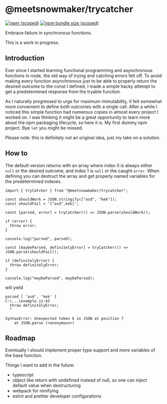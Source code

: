 # @meetsnowmaker/trycatcher

[![npm (scoped)](https://img.shields.io/npm/v/@meetsnowmaker/trycatcher)](https://github.com/MeetSnowmaker/trycatcher)
[![npm bundle size (scoped)](https://img.shields.io/bundlephobia/min/@meetsnowmaker/trycatcher)](https://github.com/MeetSnowmaker/trycatcher)

Embrace failure in synchronous functions.

This is a work in progress.

## Introduction

Ever since I started learning functional programming and asynchronous functions in node, the old way of trying and catching errors felt off. To avoid making every function asynchronous just to be able to properly return the desired outcome to the const I defined, I made a simple hacky attempt to get a predetermined response from the tryable function.

As I naturally progressed to urge for maximum immutability, it felt somewhat more convenient to define both outcomes with a single call. After a while I noticed this simple function had numerous copies in almost every project I worked on. I was thinking it might be a great opportunity to learn more about the npm packaging lifecycle, so here it is. My first dummy npm project. Bye `let` you might be missed.

Please note: this is definitely not an original idea, just my take on a solution.

## How to

The default version returns with an array where index 0 is always either `null` or the desired outcome, and index 1 is `null` or the caught `error`. When defining you can destruct the array and get properly named variables for the predetermined indexes.

```node
import { tryCatcher } from "@meetsnowmaker/trycatcher";

const shouldWork = JSON.stringify(["asd", "kek"]);
const shouldFail = '["asd",kek]';

const [parsed, error] = tryCatcher(() => JSON.parse(shouldWork));

if (error) {
  throw error;
}

console.log("parsed", parsed);

const [maybeParsed, definitelyError] = tryCatcher(() => JSON.parse(shouldFail));

if (definitelyError) {
  throw definitelyError;
}

console.log("maybeParsed", maybeParsed);
```

will yield

```
parsed [ 'asd', 'kek' ]
C:\...\example.js:42
  throw definitelyError;
  ^

SyntaxError: Unexpected token k in JSON at position 7
    at JSON.parse (<anonymous>)
```

## Roadmap

Eventually I should implement proper type support and more variables of the base function.

Things I want to add in the future:

- typescript
- object like return with undefined instead of null, so one can inject default value when destructuring
- webpack for minifying
- eslint and prettier developer configurations
